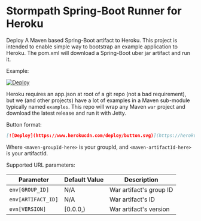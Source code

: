 Stormpath Spring-Boot Runner for Heroku
=======================================

Deploy A Maven based Spring-Boot artifact to Heroku.  This project is intended to enable simple way to bootstrap an example application to Heroku.
The pom.xml will download a Spring-Boot uber jar artifact and run it.

Example:

[![Deploy](https://www.herokucdn.com/deploy/button.svg)](https://heroku.com/deploy?template=https://github.com/stormpath/heroku-war-runner&env\[GROUP_ID\]=com.stormpath.shiro&env\[ARTIFACT_ID\]=stormpath-shiro-spring-boot-web-example)


Heroku requires an app.json at root of a git repo (not a bad requirement), but we (and other projects) have a lot of examples in 
a Maven sub-module typically named `examples`.  This repo will wrap any Maven `war` project and download the latest release and run it with Jetty.

Button format:

``` markdown
[![Deploy](https://www.herokucdn.com/deploy/button.svg)](https://heroku.com/deploy?template=https://github.com/stormpath/heroku-war-runner&env\[GROUP_ID\]=<maven-groupId-here>&env\[ARTIFACT_ID\]=<maven-artifactId-here>)
```

Where `<maven-groupId-here>` is your groupId, and `<maven-artifactId-here>` is your artifactId.

Supported URL parameters:

| Parameter | Default Value | Description |
| --------- | ------------- | ----------- |
| `env[GROUP_ID]` | N/A | War artifact's group ID |
| `env[ARTIFACT_ID]` | N/A | War artifact's ID |
| `evn[VERSION]` | [0.0.0,) | War artifact's version |